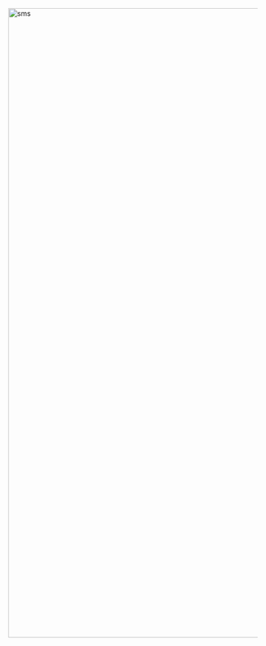 <img width="1269" alt="sms" src="https://github.com/user-attachments/assets/cfe1e410-9511-4513-97a7-8021622de3a8" />
